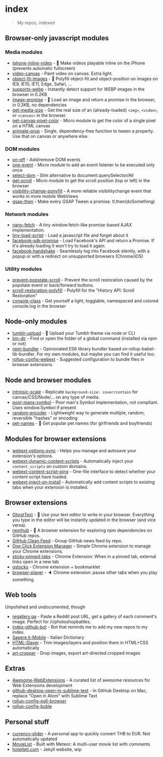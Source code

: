 # index

> My repos, indexed

## Browser-only javascript modules

### Media modules

* [iphone-inline-video](https://github.com/bfred-it/iphone-inline-video) - 📱 Make videos playable inline on the iPhone (prevents automatic fullscreen)
* [video-canvas](https://github.com/bfred-it/video-canvas) - Paint video on canvas. Extra light.
* [object-fit-images](https://github.com/bfred-it/object-fit-images) - 🗻 Polyfill object-fit and object-position on images on IE9, IE10, IE11, Edge, Safari, ...
* [supports-webp](https://github.com/bfred-it/supports-webp) - Instantly detect support for WEBP images in the browser in 0.2KB
* [image-promise](https://github.com/bfred-it/image-promise) - 🌄 Load an image and return a promise in the browser, in 0.3KB, no dependencies
* [get-media-size](https://github.com/bfred-it/get-media-size) - Get the real size of an (already-loaded) `<img>`, `<video>`, or `<canvas>` in the browser.
* [get-canvas-pixel-color](https://github.com/bfred-it/get-canvas-pixel-color) - Micro module to get the color of a single pixel on a HTML canvas
* [animate-prop](https://github.com/bfred-it/animate-prop) - Single, dependency-free function to tween a property. Use that on canvas or anywhere else.

### DOM modules

* [on-off](https://github.com/bfred-it/on-off) - Add/remove DOM events
* [one-event](https://github.com/bfred-it/one-event) - Micro module to add an event listener to be executed only once
* [select-dom](https://github.com/bfred-it/select-dom) - Slim alternative to document.querySelector/All
* [get-scroll](https://github.com/bfred-it/get-scroll) - Micro module to get the scroll position (top or left) in the browser
* [visibility-change-ponyfill](https://github.com/bfred-it/visibility-change-ponyfill) - A more reliable visibilitychange event that works in more mobile WebViews
* [gsap-then](https://github.com/bfred-it/gsap-then) - Make every GSAP Tween a promise. tl.then(doSomething)

### Network modules

* [nano-fetch](https://github.com/bfred-it/nano-fetch) - A tiny window.fetch-like promise-based AJAX implementation.
* [tiny-load-script](https://github.com/bfred-it/tiny-load-script) - Load a javascript file and forget about it
* [facebook-sdk-promise](https://github.com/bfred-it/facebook-sdk-promise) - Load Facebook's API and return a Promise. If it's already loading it won't try to load it again.
* [facebook-handshake](https://github.com/bfred-it/facebook-handshake) - Seamlessly log into Facebook silently, with a popup or with a redirect on unsupported browsers (Chrome/iOS)

### Utility modules

* [prevent-popstate-scroll](https://github.com/bfred-it/prevent-popstate-scroll) - Prevent the scroll restoration caused by the popstate event or back/forward buttons.
* [scroll-restoration-polyfill](https://github.com/bfred-it/scroll-restoration-polyfill) - Polyfill for the "History API: Scroll Restoration"
* [console-class](https://github.com/bfred-it/console-class) - Get yourself a light, togglable, namespaced and colored console.log in the browser

## Node-only modules

* [tumblr-upload](https://github.com/bfred-it/tumblr-upload) - 🚡 Upload your Tumblr theme via node or CLI
* [bin-dir](https://github.com/bfred-it/bin-dir) - Find or open the folder of a global command (installed via npm or not)
* [npm-bundler](https://github.com/bfred-it/npm-bundler) - Opinionated ES6 library bundler based on rollup-babel-lib-bundler. For my own modules, but maybe you can find it useful too.
* [rollup-config-webext](https://github.com/bfred-it/webext-inject-on-install) - Suggested configuration to bundle files in browser extensions.

## Node and browser modules

* [intrinsic-scale](https://github.com/bfred-it/intrinsic-scale) - Replicate `background-size: cover/contain` for canvas/CSS/Node/… on any type of media.
* [poor-mans-symbol](https://github.com/bfred-it/poor-mans-symbol) - Poor man's Symbol implementation, not compliant. Uses window.Symbol if present
* [random-encoder](https://github.com/bfred-it/random-encoder) - Lightweight way to generate multiple, random, reversible "hashes" or encoding
* [pet-names](https://github.com/bfred-it/pet-names) - &#128145; Get popular pet names (for girlfriends and boyfriends)

## Modules for browser extensions

* [webext-options-sync](https://github.com/bfred-it/webext-options-sync) - Helps you manage and autosave your extension's options.
* [webext-dynamic-content-scripts](https://github.com/bfred-it/webext-dynamic-content-scripts) - Automatically inject your `content_scripts` on custom domains.
* [webext-content-script-ping](https://github.com/bfred-it/webext-content-script-ping) - One-file interface to detect whether your content script have loaded.
* [webext-inject-on-install](https://github.com/bfred-it/webext-inject-on-install) - Automatically add content scripts to existing tabs when your extension is installed.

## Browser extensions

* [GhostText](https://github.com/GhostText/GhostText) - :ghost: Use your text editor to write in your browser. Everything you type in the editor will be instantly updated in the browser (and vice versa).
* [npmhub](https://github.com/npmhub/npmhub/) - :mag_right: A browser extension for exploring npm dependencies on GitHub repos.
* [GitHub Clean Feed](https://github.com/bfred-it/github-clean-feed) - Group GitHub news feed by repo.
* [One Click Extension Manager](https://github.com/HangYang/ext_manager) - Simple Chrome extension to manage your Chrome extensions.
* [sticky-pinned-tabs](https://github.com/bfred-it/sticky-pinned-tabs) - Chrome Extension: When in a pinned tab, external links open in a new tab
* [gstocks](https://github.com/bfred-it/gstocks) - Chrome extension + bookmarklet
* [browser-player](https://github.com/bfred-it/browser-player) - 🔈 Chrome extension: pause other tabs when you play something

## Web tools

Unpolished and undocumented, though

* [regallery.ga](https://github.com/bfred-it/regallery.ga) - Paste a Reddit post URL, get a gallery of each comment's image. Perfect for /r/photoshopbattles.
* [index-github-bot](https://github.com/bfred-it/index-github-bot) - Bot that reminds me to add my new repos to my index.
* [Sapere.it-Mobile](https://github.com/bfred-it/Sapere.it-Mobile) - Italian Dictionary
* [HTML-Slayer](https://github.com/bfred-it/HTML-Slayer) - Trim images/layers and position them in HTML+CSS automatically
* [art-cropper](https://github.com/bfred-it/art-cropper) - Drop images, export art-directed cropped images

## Extras

* [Awesome-WebExtensions](https://github.com/bfred-it/Awesome-WebExtensions) - A curated list of awesome resources for Web Extensions development
* [github-desktop-open-in-sublime-text](https://github.com/bfred-it/github-desktop-open-in-sublime-text) - In GitHub Desktop on Mac, replace "Open in Atom" with Sublime Text
* [rollup-config-es6-browser](https://github.com/bfred-it/rollup-config-es6-browser)
* [rollup-config-buble](https://github.com/bfred-it/rollup-config-buble)

## Personal stuff

* [currency-slider](https://github.com/bfred-it/currency-slider) - A personal app to quickly convert THB to EUR. Not automatically updated
* [MovieList](https://github.com/bfred-it/MovieList) - Built with Meteor: A multi-user movie list with comments
* [hotelteti.com](https://github.com/bfred-it/hotelteti.com) - Jekyll website, wip
